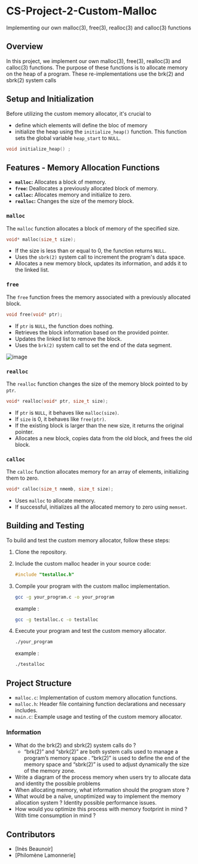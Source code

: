 # CS-Project-2-Custom-Malloc
Implementing our own malloc(3), free(3), realloc(3) and calloc(3)  functions

## Overview

In this project, we implement our own malloc(3), free(3), realloc(3) and calloc(3) functions. The purpose of these functions is to allocate memory on the heap of a program. These re-implementations use the brk(2) and sbrk(2) system calls

## Setup and Initialization

Before utilizing the custom memory allocator, it's crucial to
- define which elements will define the bloc of memory
- initialize the heap using the `initialize_heap()` function. This function sets the global variable `heap_start` to `NULL`.
```c
void initialize_heap() ;
```

## Features - Memory Allocation Functions

- **`malloc`:** Allocates a block of memory.
- **`free`:** Deallocates a previously allocated block of memory.
- **`calloc`:** Allocates memory and initialize to zero.
- **`realloc`:** Changes the size of the memory block.

### `malloc`

The `malloc` function allocates a block of memory of the specified size.

```c
void* malloc(size_t size);
```

- If the size is less than or equal to 0, the function returns `NULL`.
- Uses the `sbrk(2)` system call to increment the program's data space.
- Allocates a new memory block, updates its information, and adds it to the linked list.



### `free`

The `free` function frees the memory associated with a previously allocated block.

```c
void free(void* ptr);
```

- If `ptr` is `NULL`, the function does nothing.
- Retrieves the block information based on the provided pointer.
- Updates the linked list to remove the block.
- Uses the `brk(2)` system call to set the end of the data segment.

![image](https://github.com/inesbnr/CS-Project-2-Custom-Malloc/assets/146713404/2e7ce253-9935-43c8-84af-7f9f7fb72632)


### `realloc`

The `realloc` function changes the size of the memory block pointed to by `ptr`.

```c
void* realloc(void* ptr, size_t size);
```

- If `ptr` is `NULL`, it behaves like `malloc(size)`.
- If `size` is 0, it behaves like `free(ptr)`.
- If the existing block is larger than the new size, it returns the original pointer.
- Allocates a new block, copies data from the old block, and frees the old block.

### `calloc`

The `calloc` function allocates memory for an array of elements, initializing them to zero.

```c
void* calloc(size_t nmemb, size_t size);
```

- Uses `malloc` to allocate memory.
- If successful, initializes all the allocated memory to zero using `memset`.

## Building and Testing

To build and test the custom memory allocator, follow these steps:

1. Clone the repository.
2. Include the custom malloc header in your source code:

   ```c
   #include "testalloc.h"
   ```

3. Compile your program with the custom malloc implementation.

   ```bash
   gcc -g your_program.c -o your_program
   ```
   example :
   ```bash
   gcc -g testalloc.c -o testalloc
   ```

5. Execute your program and test the custom memory allocator.
   ```bash
   ./your_program
   ```
   example :
   ```bash
   ./testalloc
   ```

## Project Structure

- `malloc.c`: Implementation of custom memory allocation functions.
- `malloc.h`: Header file containing function declarations and necessary includes.
- `main.c`: Example usage and testing of the custom memory allocator.


### Information
- What do the brk(2) and sbrk(2) system calls do ?
   - “brk(2)” and “sbrk(2)”  are both system calls used to manage a program’s memory space . “brk(2)” is used to define the end of the memory space and “sbrk(2)” is used to adjust dynamically the size of the memory zone.
- Write a diagram of the process memory when users try to allocate data and identity the possible problems
- When allocating memory, what information should the program store ?
- What would be a naïve, unoptimized way to implement the memory allocation system ? Identity possible performance issues.
- How would you optimize this process with memory footprint in mind ? With time consumption in mind ?


## Contributors

- [Inès Beaunoir]
- [Philomène Lamonnerie]
